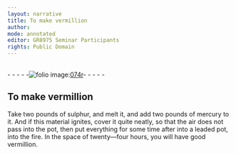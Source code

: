 ```yaml
---
layout: narrative
title: To make vermillion
author:
mode: annotated
editor: GR8975 Seminar Participants
rights: Public Domain
---
```


 <br/>- - - - -<a href="http://gallica.bnf.fr/ark:/12148/btv1b10500001g/f153.image"><img src="assets/photo-icon.png" alt="folio image: " style="display:inline-block; margin-bottom:-3px;">074r</a>- - - - - <br/> 
## To make vermillion

 
Take two pounds of sulphur, and melt it, and add two pounds of mercury to it. And if this material ignites, cover it quite neatly, so that the air does not pass into the pot, then put everything for some time after into a leaded pot, into the fire. In the space of twenty—four hours, you will have good vermillion.
 